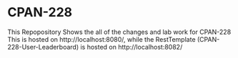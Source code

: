 # CPAN-228
This Repopository Shows the all of the changes and lab work for CPAN-228
This is hosted on http://localhost:8080/, while the RestTemplate (CPAN-228-User-Leaderboard) is hosted on http://localhost:8082/
